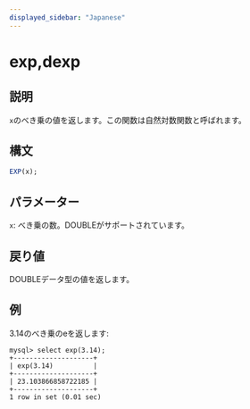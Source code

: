 ```yaml
---
displayed_sidebar: "Japanese"
---
```


# exp,dexp

## 説明

`x`のべき乗の値を返します。この関数は自然対数関数と呼ばれます。

## 構文

```SQL
EXP(x);
```

## パラメーター

`x`: べき乗の数。DOUBLEがサポートされています。

## 戻り値

DOUBLEデータ型の値を返します。

## 例

3.14のべき乗のeを返します:

```Plaintext
mysql> select exp(3.14);
+--------------------+
| exp(3.14)          |
+--------------------+
| 23.103866858722185 |
+--------------------+
1 row in set (0.01 sec)
```
